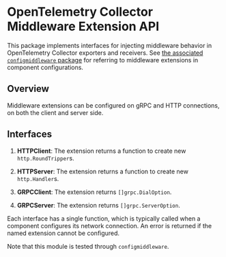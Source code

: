 # OpenTelemetry Collector Middleware Extension API

This package implements interfaces for injecting middleware behavior
in OpenTelemetry Collector exporters and receivers.  See [the
associated `configmiddleware` package](../../config/configmiddleware/README.md) 
for referring to middleware extensions in component configurations.

## Overview

Middleware extensions can be configured on gRPC and HTTP connections,
on both the client and server side.

## Interfaces

1. **HTTPClient**: The extension returns a function to create new `http.RoundTripper`s.

2. **HTTPServer**: The extension returns a function to create new `http.Handler`s.

3. **GRPCClient**: The extension returns `[]grpc.DialOption`.

4. **GRPCServer**: The extension returns `[]grpc.ServerOption`.

Each interface has a single function, which is typically called when a
component configures its network connection.  An error is returned if
the named extension cannot be configured.

Note that this module is tested through `configmiddleware`.
